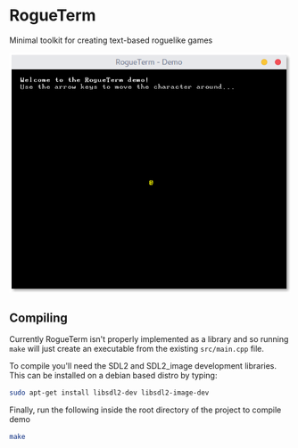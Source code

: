 # RogueTerm
Minimal toolkit for creating text-based roguelike games
<p align="center">
<img src="./img/screenshot.png" width="580px"></img>
</p>

## Compiling
Currently RogueTerm isn't properly implemented as a library and so running `make` will just create an executable from the existing `src/main.cpp` file.

To compile you'll need the SDL2 and SDL2_image development libraries. This can be installed on a debian based distro by typing: 
```bash
sudo apt-get install libsdl2-dev libsdl2-image-dev
```

Finally, run the following inside the root directory of the project to compile demo
```bash
make
```
